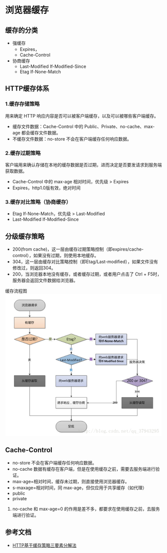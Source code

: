 # 浏览器缓存

## 缓存的分类
- 强缓存
  - Expires，
  - Cache-Control
- 协商缓存
  - Last-Modified  If-Modified-Since
  - Etag  If-None-Match
  
## HTTP缓存体系
### 1.缓存存储策略
用来确定 HTTP 响应内容是否可以被客户端缓存，以及可以被哪些客户端缓存。
- 缓存文件数据：Cache-Control 中的 Public、Private、no-cache、max-age 都会缓存文件数据。
- 不缓存文件数据：no-store 不会在客户端缓存任何响应数据。

### 2.缓存过期策略
客户端用来确认存储在本地的缓存数据是否过期，进而决定是否要发请求到服务端获取数据。
- Cache-Control 中的 max-age 相对时间，优先级 > Expires
- Expires，http1.0版有效，绝对时间

### 3.缓存对比策略（协商缓存）
- Etag  If-None-Match，优先级 > Last-Modified
- Last-Modified  If-Modified-Since

## 分级缓存策略
- 200(from cache)，这一层由缓存过期策略控制（即expires/cache-control），如果没有过期，则使用本地缓存。
- 304，这一层由缓存对比策略控制（即Etag/Last-modified），如果文件没有修改过，则返回304。
- 200，当浏览器本地没有缓存，或者缓存过期，或者用户点击了 Ctrl + F5时，服务器会返回文件数据给浏览器。

缓存流程图
![缓存流程图](../../images/缓存流程图.png)

## Cache-Control
- no-store 不会在客户端缓存任何响应数据。
- no-cache 数据有缓存在客户端，但是在使用缓存之前，需要去服务端进行验证。
- max-age=相对时间，缓存未过期，则直接使用浏览器缓存。
- s-maxage=相对时间，同 max-age，但仅应用于共享缓存（如代理）
- public
- private

1. no-cache 和 max-age=0 的作用是差不多，都要求在使用缓存之前，去服务端进行验证。

## 参考文档
- [HTTP基于缓存策略三要素分解法](http://caibaojian.com/http-cache-3.html)
